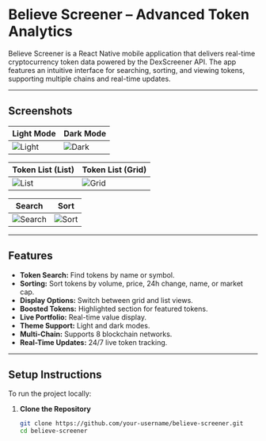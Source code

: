 # Believe Screener – Advanced Token Analytics

Believe Screener is a React Native mobile application that delivers real-time cryptocurrency token data powered by the DexScreener API. The app features an intuitive interface for searching, sorting, and viewing tokens, supporting multiple chains and real-time updates.

---

## Screenshots

| Light Mode | Dark Mode |
| ---------- | --------- |
| ![Light](https://github.com/user-attachments/assets/783eae8e-5c94-4ebd-9585-c920a2d6197c) | ![Dark](https://github.com/user-attachments/assets/9056e953-f5dd-438d-a168-2cac6f3e0b56) |

| Token List (List) | Token List (Grid) |
| ----------------- | ---------------- |
| ![List](https://github.com/user-attachments/assets/7d8219f0-cb01-48a7-8fa5-759be48e5a2b) | ![Grid](https://github.com/user-attachments/assets/abaad3d9-6bd5-420e-9238-acb1db6b66fa) |

| Search | Sort |
| ------ | ---- |
| ![Search](https://github.com/user-attachments/assets/1f7770fe-896a-4d29-bfd6-ed88403d5b22) | ![Sort](https://github.com/user-attachments/assets/727e818f-1e6d-4400-9851-594a315d289b) |

---

## Features

- **Token Search:** Find tokens by name or symbol.
- **Sorting:** Sort tokens by volume, price, 24h change, name, or market cap.
- **Display Options:** Switch between grid and list views.
- **Boosted Tokens:** Highlighted section for featured tokens.
- **Live Portfolio:** Real-time value display.
- **Theme Support:** Light and dark modes.
- **Multi-Chain:** Supports 8 blockchain networks.
- **Real-Time Updates:** 24/7 live token tracking.

---

## Setup Instructions

To run the project locally:

1. **Clone the Repository**
   ```bash
   git clone https://github.com/your-username/believe-screener.git
   cd believe-screener
